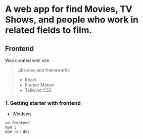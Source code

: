 # A web app for find Movies, TV Shows, and people who work in related fields to film.

## Frontend

Was created whit vite

> Libraries and frameworks
>- React
>- Framer Motion
>- Tailwind CSS

### 1. Getting starter with frontend

- Windows

```shell
cd frontend
npm i
npm run dev
```
